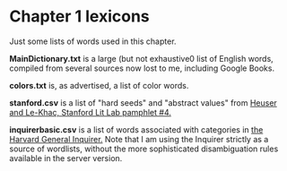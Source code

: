 Chapter 1 lexicons
=================

Just some lists of words used in this chapter.

**MainDictionary.txt** is a large (but not exhaustive0 list of English words, compiled from several sources now lost to me, including Google Books.

**colors.txt** is, as advertised, a list of color words.

**stanford.csv** is a list of "hard seeds" and "abstract values" from [Heuser and Le-Khac, Stanford Lit Lab pamphlet #4.](https://litlab.stanford.edu/LiteraryLabPamphlet4.pdf)

**inquirerbasic.csv** is a list of words associated with categories in [the Harvard General Inquirer.](http://www.wjh.harvard.edu/~inquirer/) Note that I am using the Inquirer strictly as a source of wordlists, without the more sophisticated disambiguation rules available in the server version.
